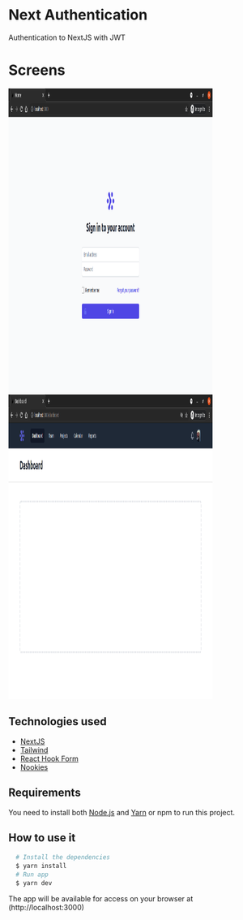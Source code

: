 # Next Authentication

Authentication to NextJS with JWT

# Screens

<img src="./screens/home.png" width="80%" height="600" />
&nbsp; &nbsp; &nbsp; &nbsp;
<img src="./screens/dashboard.png" width="80%" height="600" />

## Technologies used
  - [NextJS](https://nextjs.org)
  - [Tailwind](https://tailwindcss.com/)
  - [React Hook Form](https://react-hook-form.com/)
  - [Nookies](https://github.com/maticzav/nookies#readme)


## Requirements

You need to install both [Node.js](https://nodejs.org) and [Yarn](https://yarnpkg.com) or npm to run this project.

## How to use it

```bash
  # Install the dependencies
  $ yarn install
  # Run app
  $ yarn dev
```

The app will be available for access on your browser at (http://localhost:3000)
